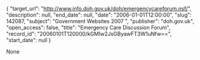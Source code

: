 {
  "target_url": "http://www.info.doh.gov.uk/doh/emergencycareforum.nsf/", 
  "description": null, 
  "end_date": null, 
  "date": "2006-01-01T12:00:00", 
  "slug": 142087, 
  "subject": "Government Websites 2007 ", 
  "publisher": "doh.gov.uk", 
  "open_access": false, 
  "title": "Emergency Care Discussion Forum", 
  "record_id": "20060101T120000/kGMIw2JsGByawFT3W1uNfw==", 
  "start_date": null
}

None